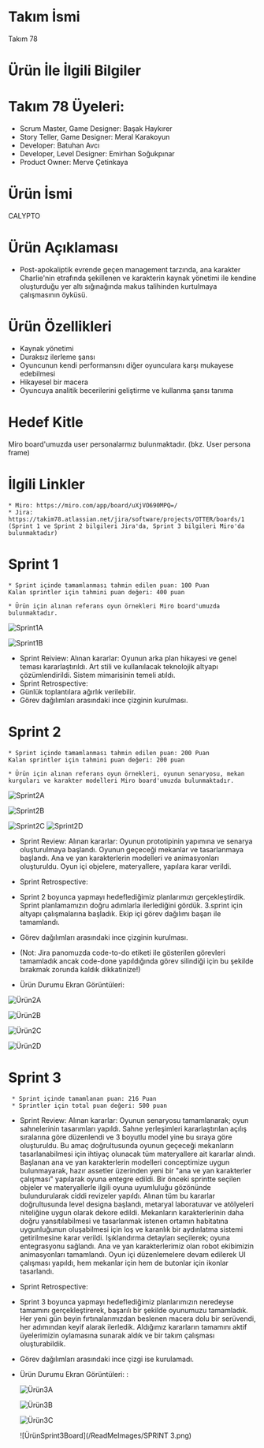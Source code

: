 # Takım İsmi
Takım 78

# Ürün İle İlgili Bilgiler
# Takım 78 Üyeleri:
  * Scrum Master, Game Designer: Başak Haykırer
  * Story Teller, Game Designer: Meral Karakoyun
  * Developer: Batuhan Avcı
  * Developer, Level Designer: Emirhan Soğukpınar
  * Product Owner: Merve Çetinkaya

# Ürün İsmi
CALYPTO 

# Ürün Açıklaması
  * Post-apokaliptik evrende geçen management tarzında, ana karakter Charlie'nin etrafında şekillenen ve karakterin kaynak yönetimi ile kendine oluşturduğu yer altı sığınağında makus talihinden kurtulmaya çalışmasının öyküsü.

# Ürün Özellikleri
  * Kaynak yönetimi
  * Duraksız ilerleme şansı
  * Oyuncunun kendi performansını diğer oyunculara karşı mukayese edebilmesi
  * Hikayesel bir macera
  * Oyuncuya analitik becerilerini geliştirme ve kullanma şansı tanıma


# Hedef Kitle
  Miro board'umuzda user personalarmız bulunmaktadır. (bkz. User persona frame)

# İlgili Linkler
    * Miro: https://miro.com/app/board/uXjVO690MPQ=/
    * Jira: https://takim78.atlassian.net/jira/software/projects/OTTER/boards/1 (Sprint 1 ve Sprint 2 bilgileri Jira'da, Sprint 3 bilgileri Miro'da bulunmaktadır)

# Sprint 1
    * Sprint içinde tamamlanması tahmin edilen puan: 100 Puan
    Kalan sprintler için tahmini puan değeri: 400 puan

    * Ürün için alınan referans oyun örnekleri Miro board'umuzda bulunmaktadır.
    
 ![Sprint1A](/ReadMeImages/hub1.png)
 
 ![Sprint1B](/ReadMeImages/hub2.png)
 
  * Sprint Reiview: Alınan kararlar: Oyunun arka plan hikayesi ve genel teması kararlaştırıldı. Art stili ve kullanılacak teknolojik altyapı çözümlendirildi. Sistem mimarisinin temeli atıldı.
  * Sprint Retrospective:
  * Günlük toplantılara ağırlık verilebilir.
  * Görev dağılımları arasındaki ince çizginin kurulması.
# Sprint 2
    * Sprint içinde tamamlanması tahmin edilen puan: 200 Puan
    Kalan sprintler için tahmini puan değeri: 200 puan

    * Ürün için alınan referans oyun örnekleri, oyunun senaryosu, mekan kurguları ve karakter modelleri Miro board'umuzda bulunmaktadır.
    
  ![Sprint2A](/ReadMeImages/sprint%202%20jira.jpg)
 
  ![Sprint2B](/ReadMeImages/sprint%202%20jira2.png)
  
  ![Sprint2C](/ReadMeImages/board1.png)
  ![Sprint2D](/ReadMeImages/board2.png)
 
  * Sprint Review: Alınan kararlar: Oyunun prototipinin yapımına ve senarya oluşturulmaya başlandı. Oyunun geçeceği mekanlar ve tasarlanmaya başlandı. Ana   ve yan karakterlerin modelleri ve animasyonları oluşturuldu. Oyun içi objelere, materyallere, yapılara karar verildi.
  * Sprint Retrospective:
  * Sprint 2 boyunca yapmayı hedeflediğimiz planlarımızı gerçekleştirdik. Sprint planlamamızın doğru adımlarla ilerlediğini gördük. 3.sprint için           altyapı   çalışmalarına başladık. Ekip içi görev dağılımı başarı ile tamamlandı.
  * Görev dağılımları arasındaki ince çizginin kurulması.

  * (Not: Jira panomuzda code-to-do etiketi ile gösterilen görevleri tamamladık ancak code-done yapıldığında görev silindiği için bu şekilde bırakmak         zorunda kaldık dikkatinize!)

  * Ürün Durumu Ekran Görüntüleri:
  
  ![Ürün2A](/ReadMeImages/product0.jpg)
 
  ![Ürün2B](/ReadMeImages/product1.png)
  
  ![Ürün2C](/ReadMeImages/product2.png)
  
  ![Ürün2D](/ReadMeImages/product3.png)
  
 
 
 # Sprint 3
     * Sprint içinde tamamlanan puan: 216 Puan
     * Sprintler için total puan değeri: 500 puan
     
   * Sprint Review: Alınan kararlar: Oyunun senaryosu tamamlanarak; oyun sahnelerinin tasarımları yapıldı. Sahne yerleşimleri kararlaştırılan açılış sıralarına göre düzenlendi ve 3 boyutlu model yine bu sıraya göre oluşturuldu. Bu amaç doğrultusunda oyunun geçeceği mekanların tasarlanabilmesi için ihtiyaç olunacak tüm materyallere ait kararlar alındı. Başlanan ana ve yan karakterlerin modelleri conceptimize uygun bulunmayarak, hazır assetler üzerinden yeni bir "ana ve yan karakterler çalışması" yapılarak oyuna entegre edildi. Bir önceki sprintte seçilen objeler ve materyallerle ilgili oyuna uyumluluğu gözönünde bulundurularak ciddi revizeler yapıldı. Alınan tüm bu kararlar doğrultusunda level designa başlandı, metaryal laboratuvar ve atölyeleri niteliğine uygun olarak dekore edildi. Mekanların karakterlerinin daha doğru yansıtılabilmesi ve tasarlanmak istenen ortamın habitatına uygunluğunun oluşabilmesi için loş ve karanlık bir aydınlatma sistemi getirilmesine karar verildi. Işıklandırma detayları seçilerek; oyuna entegrasyonu sağlandı. Ana ve yan karakterlerimiz olan robot ekibimizin animasyonları tamamlandı. Oyun içi düzenlemelere devam edilerek UI çalışması yapıldı, hem mekanlar için hem de butonlar için ikonlar tasarlandı. 
     
   * Sprint Retrospective:
   * Sprint 3 boyunca yapmayı hedeflediğimiz planlarımızın neredeyse tamamını gerçekleştirerek, başarılı bir şekilde oyunumuzu tamamladık. Her yeni gün beyin fırtınalarımızdan beslenen macera dolu bir serüvendi, her adımından keyif alarak ilerledik. Aldığımız kararların tamamını aktif üyelerimizin oylamasına sunarak aldık ve bir takım çalışması oluşturabildik.
   * Görev dağılımları arasındaki ince çizgi ise kurulamadı.

* Ürün Durumu Ekran Görüntüleri:
  :
  
  ![Ürün3A](/ReadMeImages/hubi1.png)
 
  ![Ürün3B](/ReadMeImages/hubi2.png)
  
  ![Ürün3C](/ReadMeImages/hubi3.png)

  ![ÜrünSprint3Board](/ReadMeImages/SPRINT 3.png)
